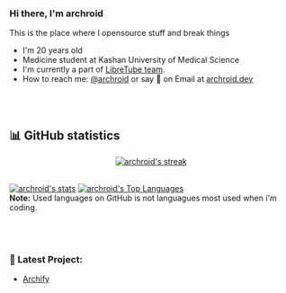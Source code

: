 
<!--
**archroid/archroid** is a ✨ _special_ ✨ repository because its `README.md` (this file) appears on your GitHub profile.
-->
### Hi there, I'm archroid 

This is the place where I opensource stuff and break things
- I'm 20 years old
- Medicine student at Kashan University of Medical Science 
- I'm currently a part of [LibreTube team](https://github.com/libre-tube/LibreTube).
- How to reach me: [@archroid][Telegram] or say 👋 on Email at [archroid.dev](mailto:archroid.dev@gmail.com)

<!-- ### Connect with me:

[<img align="left" alt="archroid.dev | Twitter" width="25px" src="./assets/twitter.png" />][twitter]
[<img align="left" alt="archroid | GitHub" width="24px" src="./assets/github.png" />][github]
[<img align="left" alt="archroid.dev | Instagram" width="23px" src="./assets/instagram.png" />][instagram]
[<img align="left" alt="archroid | Telegram" width="25px" src="./assets/telegram.png" />][telegram]

<br />

### Languages and Tools:
<img align="left" alt="Android" width="32px" src="./assets/android.svg" />
<img align="left" alt="Golang" width="32px" src="./assets/golang.png" />
<img align="left" alt="Kotlin" width="32px" src="./assets/kotlin.png" />
<img align="left" alt="Java" width="32px" src="./assets/java.png" />
<img align="left" alt="Linux" width="32px" src="./assets/linux.png" />
<img align="left" alt="ArchLinux" width="32px" src="./assets/archlinux.png" />
<img align="left" alt="Git" width="32px" src="./assets/git.png" />
<img align="left" alt="GitHub" width="32px" src="./assets/github.png" />
<img align="left" alt="Terminal" width="32px" src="./assets/terminal.png" />
 -->
<br />
<br />

## 📊 GitHub statistics
  
<p align="center">
 <a href="#">
   <img alt="archroid's streak" src="https://github-readme-streak-stats.herokuapp.com/?user=archroid&theme=black-ice&hide_border=true&stroke=0000&background=060A0CD0"/>
 </a>
</p>
<br/>
<a href="#">
  <img alt="archroid's stats" src="https://github-readme-stats.vercel.app/api?username=archroid&show_icons=true&count_private=true&theme=react&hide_border=true&bg_color=0D1117"/></a>
  <a href="#">
    <img alt="archroid's Top Languages" src="https://github-readme-stats.vercel.app/api/top-langs/?username=archroid&langs_count=8&count_private=true&layout=compact&theme=react&hide_border=true&bg_color=0D1117"/></a>
<br/>
<b>Note:</b> Used languages on GitHub is not languagues most used when i'm coding.

<br/>
<br/>

<br/>
<br/>

### 📕 Latest Project:
<!-- BLOG-POST-LIST:START -->
- [Archify](https://github.com/archroid/archify)
<!-- BLOG-POST-LIST:END -->

[website]: archroid.xyz
[instagram]: https://www.instagram.com/archroid.dev/
[twitter]: https://twitter.com/vibhorchaudhry
[github]: https://github.com/archroid
[telegram]: https://t.me/archroid
